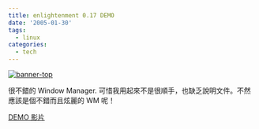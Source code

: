 ```yaml
---
title: enlightenment 0.17 DEMO
date: '2005-01-30'
tags:
  - linux
categories:
  - tech
---
```

[![banner-top](images/0.jpg)](http://www.flickr.com/photos/46509322@N00/3978869/ "Photo Sharing")  
  
很不錯的 Window Manager. 可惜我用起來不是很順手，也缺乏說明文件。不然應該是個不錯而且炫麗的 WM 呢！  
  
[DEMO 影片](http://140.130.13.114/~yurenju/files/e17_movie-01.avi)